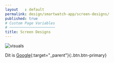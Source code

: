 ```yaml
---
layout   : default
permalink: design/smartwatch-app/screen-designs/
published: true
# Custom Page Variables
# ─────────────────────
title: Screen Designs
---
```


![visuals](/1718-nmd3-project-broekaert_denuwelaere/assets/images/visualswatch.jpg)


Dit is [Google](https://www.google.com){:target="_parent"}{:.btn.btn-primary}

